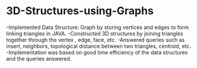 # 3D-Structures-using-Graphs
-Implemented Data Structure: Graph by storing vertices and edges to form linking triangles in JAVA. -Constructed 3D structures by joining triangles together through the vertex , edge, face, etc. -Answered queries such as insert, neighbors, topological distance between two triangles, centroid, etc. -Implementation was based on good time efficiency of the data structures and the queries answered.

